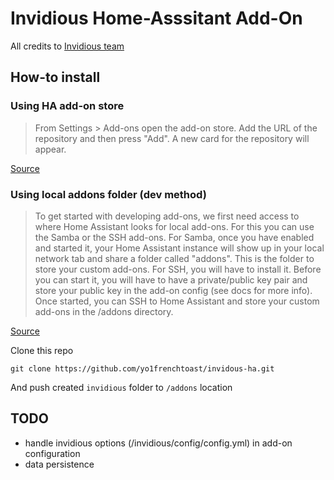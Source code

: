 # Invidious Home-Asssitant Add-On
All credits to [Invidious team](https://invidious.io/)

## How-to install
### Using HA add-on store
>From Settings > Add-ons open the add-on store.
>Add the URL of the repository and then press "Add". A new card for the repository will appear.

[Source](https://www.home-assistant.io/addons/](https://www.home-assistant.io/common-tasks/os#installing-third-party-add-ons)https://www.home-assistant.io/common-tasks/os#installing-third-party-add-ons)

### Using local addons folder (dev method)
> To get started with developing add-ons, we first need access to where Home Assistant looks for local add-ons. For this you can use the Samba or the SSH add-ons.
> For Samba, once you have enabled and started it, your Home Assistant instance will show up in your local network tab and share a folder called "addons". This is the folder to store your custom add-ons.
> For SSH, you will have to install it. Before you can start it, you will have to have a private/public key pair and store your public key in the add-on config (see docs for more info). Once started, you can SSH to Home Assistant and store your custom add-ons in the /addons directory.

[Source](https://developers.home-assistant.io/docs/add-ons/tutorial)

Clone this repo
```
git clone https://github.com/yo1frenchtoast/invidous-ha.git
```
And push created `invidious` folder to `/addons` location

## TODO
- handle invidious options (/invidious/config/config.yml) in add-on configuration
- data persistence
